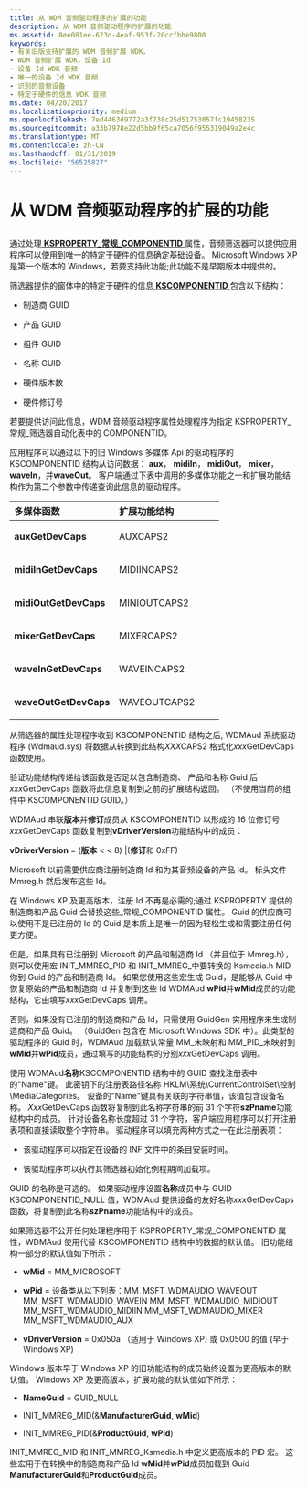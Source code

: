 ```yaml
---
title: 从 WDM 音频驱动程序的扩展的功能
description: 从 WDM 音频驱动程序的扩展的功能
ms.assetid: 8ee081ee-623d-4eaf-953f-20ccfbbe9800
keywords:
- 有关旧版支持扩展的 WDM 音频扩展 WDK，
- WDM 音频扩展 WDK，设备 Id
- 设备 Id WDK 音频
- 唯一的设备 Id WDK 音频
- 识别的音频设备
- 特定于硬件的信息 WDK 音频
ms.date: 04/20/2017
ms.localizationpriority: medium
ms.openlocfilehash: 7ed4463d9772a3f738c25d51753057fc19458235
ms.sourcegitcommit: a33b7978e22d5bb9f65ca7056f955319049a2e4c
ms.translationtype: MT
ms.contentlocale: zh-CN
ms.lasthandoff: 01/31/2019
ms.locfileid: "56525827"
---
```

# <a name="extended-capabilities-from-a-wdm-audio-driver"></a>从 WDM 音频驱动程序的扩展的功能


## <span id="extended_capabilities_from_a_wdm_audio_driver"></span><span id="EXTENDED_CAPABILITIES_FROM_A_WDM_AUDIO_DRIVER"></span>


通过处理[ **KSPROPERTY\_常规\_COMPONENTID** ](https://msdn.microsoft.com/library/windows/hardware/ff565171)属性，音频筛选器可以提供应用程序可以使用到唯一的特定于硬件的信息确定基础设备。 Microsoft Windows XP 是第一个版本的 Windows，若要支持此功能;此功能不是早期版本中提供的。

筛选器提供的窗体中的特定于硬件的信息[ **KSCOMPONENTID** ](https://msdn.microsoft.com/library/windows/hardware/ff561027)包含以下结构：

-   制造商 GUID

-   产品 GUID

-   组件 GUID

-   名称 GUID

-   硬件版本数

-   硬件修订号

若要提供访问此信息，WDM 音频驱动程序属性处理程序为指定 KSPROPERTY\_常规\_筛选器自动化表中的 COMPONENTID。

应用程序可以通过以下的旧 Windows 多媒体 Api 的驱动程序的 KSCOMPONENTID 结构从访问数据： **aux**， **midiIn**， **midiOut**， **mixer**， **waveIn**，并**waveOut**。 客户端通过下表中调用的多媒体功能之一和扩展功能结构作为第二个参数中传递查询此信息的驱动程序。

<table>
<colgroup>
<col width="50%" />
<col width="50%" />
</colgroup>
<thead>
<tr class="header">
<th align="left">多媒体函数</th>
<th align="left">扩展功能结构</th>
</tr>
</thead>
<tbody>
<tr class="odd">
<td align="left"><p><strong>auxGetDevCaps</strong></p></td>
<td align="left"><p>AUXCAPS2</p></td>
</tr>
<tr class="even">
<td align="left"><p><strong>midiInGetDevCaps</strong></p></td>
<td align="left"><p>MIDIINCAPS2</p></td>
</tr>
<tr class="odd">
<td align="left"><p><strong>midiOutGetDevCaps</strong></p></td>
<td align="left"><p>MINIOUTCAPS2</p></td>
</tr>
<tr class="even">
<td align="left"><p><strong>mixerGetDevCaps</strong></p></td>
<td align="left"><p>MIXERCAPS2</p></td>
</tr>
<tr class="odd">
<td align="left"><p><strong>waveInGetDevCaps</strong></p></td>
<td align="left"><p>WAVEINCAPS2</p></td>
</tr>
<tr class="even">
<td align="left"><p><strong>waveOutGetDevCaps</strong></p></td>
<td align="left"><p>WAVEOUTCAPS2</p></td>
</tr>
</tbody>
</table>

 

从筛选器的属性处理程序收到 KSCOMPONENTID 结构之后, WDMAud 系统驱动程序 (Wdmaud.sys) 将数据从转换到此结构*XXX*CAPS2 格式化*xxx*GetDevCaps 函数使用。

验证功能结构传递给该函数是否足以包含制造商、 产品和名称 Guid 后*xxx*GetDevCaps 函数将此信息复制到之前的扩展结构返回。 （不使用当前的组件中 KSCOMPONENTID GUID。）

WDMAud 串联**版本**并**修订**成员从 KSCOMPONENTID 以形成的 16 位修订号*xxx*GetDevCaps 函数复制到**vDriverVersion**功能结构中的成员：

**vDriverVersion** = (**版本** &lt; &lt; 8) |(**修订**和 0xFF)

Microsoft 以前需要供应商注册制造商 Id 和为其音频设备的产品 Id。 标头文件 Mmreg.h 然后发布这些 Id。

在 Windows XP 及更高版本，注册 Id 不再是必需的;通过 KSPROPERTY 提供的制造商和产品 Guid 会替换这些\_常规\_COMPONENTID 属性。 Guid 的供应商可以使用不是已注册的 Id 的 Guid 是本质上是唯一的因为轻松生成和需要注册任何更方便。

但是，如果具有已注册到 Microsoft 的产品和制造商 Id （并且位于 Mmreg.h），则可以使用宏 INIT\_MMREG\_PID 和 INIT\_MMREG\_中要转换的 Ksmedia.h MID 你到 Guid 的产品和制造商 Id。 如果您使用这些宏生成 Guid，是能够从 Guid 中恢复原始的产品和制造商 Id 并复制到这些 Id WDMAud **wPid**并**wMid**成员的功能结构，它由填写*xxx*GetDevCaps 调用。

否则，如果没有已注册的制造商和产品 Id，只需使用 GuidGen 实用程序来生成制造商和产品 Guid。 （GuidGen 包含在 Microsoft Windows SDK 中）。此类型的驱动程序的 Guid 时，WDMAud 加载默认常量 MM\_未映射和 MM\_PID\_未映射到**wMid**并**wPid**成员，通过填写的功能结构的分别*xxx*GetDevCaps 调用。

使用 WDMAud**名称**KSCOMPONENTID 结构中的 GUID 查找注册表中的"Name"键。 此密钥下的注册表路径名称 HKLM\\系统\\CurrentControlSet\\控制\\MediaCategories。 设备的"Name"键具有关联的字符串值，该值包含设备名称。 *Xxx*GetDevCaps 函数将复制到此名称字符串的前 31 个字符**szPname**功能结构中的成员。 针对设备名称长度超过 31 个字符，客户端应用程序可以打开注册表项和直接读取整个字符串。 驱动程序可以填充两种方式之一在此注册表项：

-   该驱动程序可以指定在设备的 INF 文件中的条目安装时间。

-   该驱动程序可以执行其筛选器初始化例程期间加载项。

GUID 的名称是可选的。 如果驱动程序设置**名称**成员中与 GUID KSCOMPONENTID\_NULL 值，WDMAud 提供设备的友好名称*xxx*GetDevCaps 函数，将复制到此名称**szPname**功能结构中的成员。

如果筛选器不公开任何处理程序用于 KSPROPERTY\_常规\_COMPONENTID 属性，WDMAud 使用代替 KSCOMPONENTID 结构中的数据的默认值。 旧功能结构一部分的默认值如下所示：

-   **wMid** = MM\_MICROSOFT

-   **wPid** = 设备类从以下列表：MM\_MSFT\_WDMAUDIO\_WAVEOUT MM\_MSFT\_WDMAUDIO\_WAVEIN MM\_MSFT\_WDMAUDIO\_MIDIOUT MM\_MSFT\_WDMAUDIO\_MIDIIN MM\_MSFT\_WDMAUDIO\_MIXER MM\_MSFT\_WDMAUDIO\_AUX
-   **vDriverVersion** = 0x050a （适用于 Windows XP) 或 0x0500 的值 (早于 Windows XP)

Windows 版本早于 Windows XP 的旧功能结构的成员始终设置为更高版本的默认值。 Windows XP 及更高版本，扩展功能的默认值如下所示：

-   **NameGuid** = GUID\_NULL

-   INIT\_MMREG\_MID(&**ManufacturerGuid**, **wMid**)

-   INIT\_MMREG\_PID(&**ProductGuid**, **wPid**)

INIT\_MMREG\_MID 和 INIT\_MMREG\_Ksmedia.h 中定义更高版本的 PID 宏。 这些宏用于在转换中的制造商和产品 Id **wMid**并**wPid**成员加载到 Guid **ManufacturerGuid**和**ProductGuid**成员。

 

 




